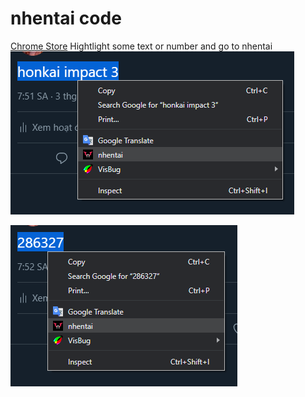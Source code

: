 # nhentai code
[Chrome Store]()
Hightlight some text or number and go to nhentai
![](images/001.png)

![](images/002.png)
